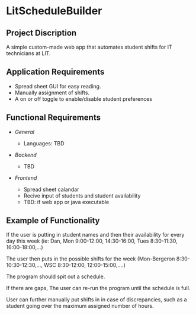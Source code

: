 # LitScheduleBuilder

## **Project Discription**
A simple custom-made web app that automates student shifts for IT technicians at LIT.

## **Application Requirements**
- Spread sheet GUI for easy reading.
- Manually assignment of shifts.
- A on or off toggle to enable/disable student preferences

## **Functional Requirements**
- *General*
    - Languages: TBD

- *Backend*
    -  TBD

- *Frontend*
    - Spread sheet calandar
    - Recive input of students and student availability
    - TBD: if web app or java executable

## **Example of Functionality**
If the user is putting in student names and then their availability for every day this week (ie: Dan, Mon 9:00-12:00, 14:30-16:00, Tues 8:30-11:30, 16:00-18:00,...)

The user then puts in the possible shifts for the week (Mon-Bergeron 8:30-10:30-12:30,..., WSC 8:30-12:00, 12:00-15:00,....)

The program should spit out a schedule.

If there are gaps, The user can re-run the program until the schedule is full.

User can further manually put shifts in in case of discrepancies, such as a student going over the maximum assigned number of hours.
